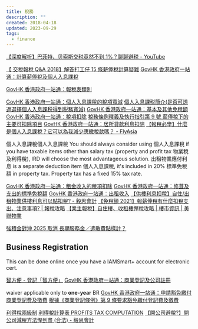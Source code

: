 ```yaml
---
title: 稅務
description: ""
created: 2018-04-18
updated: 2023-09-29
tags:
  - finance
---
```


[【深度解析】巴菲特、贝索斯交税竟然不到 1%？聊聊避税 - YouTube](https://www.youtube.com/watch?v=T-ZEqZdp-gc)

[【 交稅報稅 Q&A 2018】解答打工仔 15 條薪俸稅計算疑難](https://www.moneyhero.com.hk/blog/zh/交稅報稅-攻略-解答打工仔薪俸稅計算疑難)
[GovHK 香港政府一站通：計算薪俸稅及個人入息課稅](https://www.gov.hk/tc/residents/taxes/etax/services/tax_computation.htm)

[GovHK 香港政府一站通：報稅表類別](https://www.gov.hk/tc/residents/taxes/taxfiling/filing/types/index.htm)

[GovHK 香港政府一站通：個人入息課稅的稅項寬減](https://www.gov.hk/tc/residents/taxes/salaries/personal/personalreduction/index.htm)
[個人入息課税簡介(是否可透過選擇個人入息課税得到税務寬減)](https://www.ird.gov.hk/chi/pdf/pam37c.pdf)
[GovHK 香港政府一站通：基本及其他免稅額](https://www.gov.hk/tc/residents/taxes/salaries/allowances/allowances/index.htm)
[GovHK 香港政府一站通：稅項扣除](https://www.gov.hk/tc/residents/taxes/salaries/allowances/deductions/index.htm)
[稅務條例釋義及執行指引第 9 號 薪俸稅下的主要可扣除項目](https://www.ird.gov.hk/chi/pdf/dipn09.pdf)
[GovHK 香港政府一站通：居所貸款利息扣除](https://www.gov.hk/tc/residents/taxes/salaries/allowances/deductions/homeloan.htm)
[【報稅必學】什麼是個人入息課稅？它可以為我減少應繳稅款嗎？ - FlyAsia](https://www.flyasia.co/2021/03/01/%E5%80%8B%E4%BA%BA%E5%85%A5%E6%81%AF%E8%AA%B2%E7%A8%85/)

個人入息課稅個人入息課稅
You should always consider using 個人入息課稅 if you have taxable items other than salary tax (property and profit tax 物業稅及利得稅), IRD will choose the most advantageous solution.
出租物業應付利息 is a separate deduction item 個人入息課稅, it's included in 20% 標準免稅額 in property tax.
Property tax has a fixed 15% tax rate.

[GovHK 香港政府一站通：租金收入的稅項扣除](https://www.gov.hk/tc/residents/taxes/property/deduction/index.htm)
[GovHK 香港政府一站通：修葺及支出的標準免稅額](https://www.gov.hk/tc/residents/taxes/property/deduction/statutory.htm)
[GovHK 香港政府一站通：出租收入](https://www.gov.hk/tc/residents/taxes/property/propertyincome.htm)
[【供樓利息扣稅】自住/出租物業供樓利息可以點扣稅? - 毅思會計](https://acaccountinghk.com/taxation/mortgage-interest-deduction/)
[【免稅額 2021】報薪俸稅有什麼扣稅支出、注意事項? | 報稅攻略](https://acaccountinghk.com/individual-tax/salaries-tax-filing-faq/)
[【業主報稅】自住樓、收租樓慳稅攻略 | 樓市資訊 | 美聯物業](https://www.midland.com.hk/property-news/%E6%9C%80%E6%96%B0/%E3%80%90%E6%A5%AD%E4%B8%BB%E5%A0%B1%E7%A8%85%E3%80%91%E8%87%AA%E4%BD%8F%E6%A8%93%E3%80%81%E6%94%B6%E7%A7%9F%E6%A8%93%E6%85%B3%E7%A8%85%E6%94%BB%E7%95%A5/)

[強積金對沖 2025 取消 長期服務金／遣散費點樣計？](https://hk.news.yahoo.com/%E5%BC%B7%E7%A9%8D%E9%87%91%E5%B0%8D%E6%B2%96-2025-%E5%8F%96%E6%B6%88-%E9%95%B7%E6%9C%9F%E6%9C%8D%E5%8B%99%E9%87%91-%E9%81%A3%E6%95%A3%E8%B2%BB-044622511.html)

## Business Registration

This can be done online once you have a IAMSmart+ account for electronic cert.

[智方便 - 登記「智方便」](https://www.iamsmart.gov.hk/tc/reg_location.html)
[GovHK 香港政府一站通：商業登記及公司註冊](https://www.gov.hk/tc/business/registration/businesscompany/index.htm)

waiver applicable only to **one-year** BR
[GovHK 香港政府一站通：申請豁免繳付商業登記費及徵費](https://www.gov.hk/tc/residents/taxes/etax/services/application_for_exemption_br.htm)
[根據《商業登記條例》第 9 條要求豁免繳付登記費及徵費](https://eform.one.gov.hk/form/ird036/tc/)

[利得稅兩級制](https://www.ird.gov.hk/chi/faq/2tr.htm)
[利得稅計算表 PROFITS TAX COMPUTATION](https://www.ird.gov.hk/chi/pdf/ir957c.pdf)
[【開公司避稅?】開公司減稅方法慳到盡 (合法) - 毅思會計](https://acaccountinghk.com/set-up-company/tax-reduction-method/)
